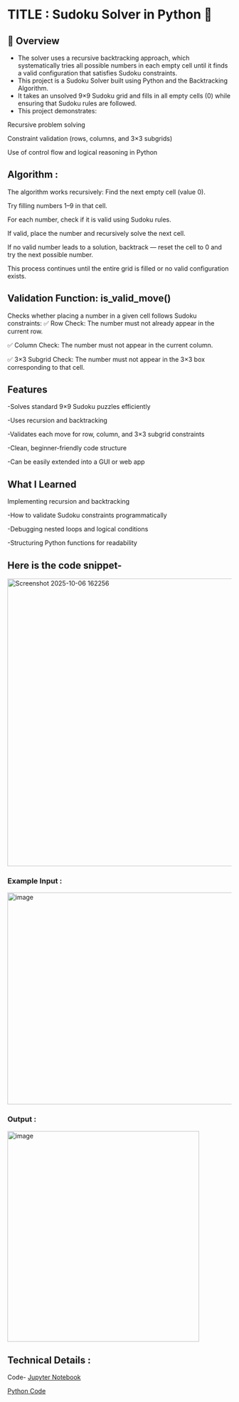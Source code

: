 # TITLE : Sudoku Solver in Python 🧩 

## 🚀 Overview

- The solver uses a recursive backtracking approach, which systematically tries all possible numbers in each empty cell until it finds a valid configuration that satisfies Sudoku constraints.
- This project is a Sudoku Solver built using Python and the Backtracking Algorithm.
- It takes an unsolved 9×9 Sudoku grid and fills in all empty cells (0) while ensuring that Sudoku rules are followed.
- This project demonstrates:

Recursive problem solving

Constraint validation (rows, columns, and 3×3 subgrids)

Use of control flow and logical reasoning in Python

## Algorithm : 
The algorithm works recursively:
Find the next empty cell (value 0).

Try filling numbers 1–9 in that cell.

For each number, check if it is valid using Sudoku rules.

If valid, place the number and recursively solve the next cell.

If no valid number leads to a solution, backtrack — reset the cell to 0 and try the next possible number.

This process continues until the entire grid is filled or no valid configuration exists.

## Validation Function: is_valid_move()

Checks whether placing a number in a given cell follows Sudoku constraints:
✅ Row Check: The number must not already appear in the current row.

✅ Column Check: The number must not appear in the current column.

✅ 3×3 Subgrid Check: The number must not appear in the 3×3 box corresponding to that cell.

## Features

-Solves standard 9×9 Sudoku puzzles efficiently

-Uses recursion and backtracking

-Validates each move for row, column, and 3×3 subgrid constraints

-Clean, beginner-friendly code structure

-Can be easily extended into a GUI or web app

## What I Learned

Implementing recursion and backtracking

-How to validate Sudoku constraints programmatically

-Debugging nested loops and logical conditions

-Structuring Python functions for readability

## Here is the code snippet-

<img width="918" height="646" alt="Screenshot 2025-10-06 162256" src="https://github.com/user-attachments/assets/db13783f-8f0b-4ed7-984f-7ca03caa2ce4" />

### Example Input : 

<img width="540" height="476" alt="image" src="https://github.com/user-attachments/assets/4e618154-8743-4127-8dd3-50f1962d77ca" />

### Output :
<img width="431" height="473" alt="image" src="https://github.com/user-attachments/assets/7245b850-ac5e-4875-8594-f987e8cb1cf3" />

## Technical Details :
Code-
[Jupyter Notebook](https://github.com/shruti-git22/Sudoku-Solver/blob/main/Sudoku_Solver.ipynb)

[Python Code](https://github.com/shruti-git22/Sudoku-Solver/blob/main/Sudoku.py)


